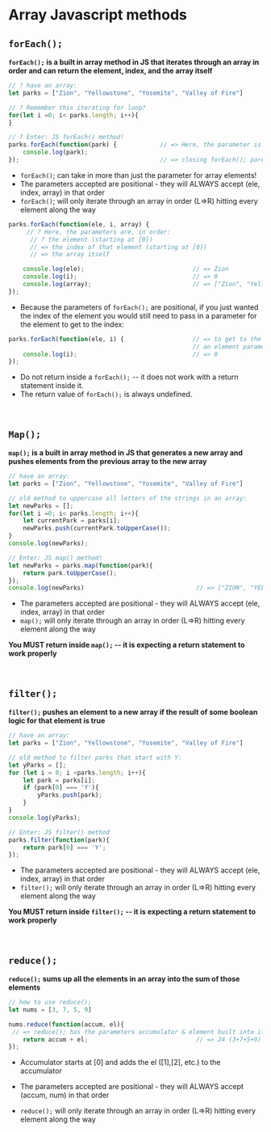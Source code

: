 # Array Javascript methods
## ```forEach();```
**```forEach();``` is a built in array method in JS that iterates through an array in order and can return the element, index, and the array itself**

```js
// ? have an array:
let parks = ["Zion", "Yellowstone", "Yosemite", "Valley of Fire"]

// ? Remember this iterating for loop?
for(let i =0; i< parks.length; i++){
}

// ? Enter: JS forEach() method!
parks.forEach(function(park) {            // => Here, the parameter is the element of the array starting at [0]
    console.log(park);
});                                       // => closing forEach(); parenthesis goes OUTSIDE curly brace
```

- ```forEach()```; can take in more than just the parameter for array elements!
- The parameters accepted are positional - they will ALWAYS accept (ele, index, array) in that order
- ```forEach()```; will only iterate through an array in order (L=>R) hitting every element along the way

```js
parks.forEach(function(ele, i, array) {
     // ? Here, the parameters are, in order:
      // ? the element (starting at [0])
      // => the index of that element (starting at [0])
      // => the array itself

    console.log(ele);                              // => Zion
    console.log(i);                                // => 0
    console.log(array);                            // => ["Zion", "Yellowstone", "Yosemite", "Valley of Fire"]
});
```

- Because the parameters of ```forEach();``` are positional, if you just wanted the index of the element you would still need to pass in a parameter for the element to get to the index:

```js
parks.forEach(function(ele, i) {                   // => to get to the i parameter you have to pass in
                                                   // an element parameter first
    console.log(i);                                // => 0
});
```

- Do not return inside a ```forEach();``` -- it does not work with a return statement inside it.
- The return value of ```forEach();``` is always undefined.

<br>

## ```Map();```
**```map();``` is a built in array method in JS that generates a new array and pushes elements from the previous array to the new array**
```js
// have an array:
let parks = ["Zion", "Yellowstone", "Yosemite", "Valley of Fire"]

// old method to uppercase all letters of the strings in an array:
let newParks = [];
for(let i =0; i< parks.length; i++){
    let currentPark = parks[i];
    newParks.push(currentPark.toUpperCase());
}
console.log(newParks);

// Enter: JS map() method!
let newParks = parks.map(function(park){
    return park.toUpperCase();
});
console.log(newParks)                               // => ["ZION", "YELLOWSTONE", "YOSEMITE", "VALLEY OF FIRE"]
```
- The parameters accepted are positional - they will ALWAYS accept (ele, index, array) in that order
- ```map();``` will only iterate through an array in order (L=>R) hitting every element along the way

**You MUST return inside ```map();``` -- it is expecting a return statement to work properly**

<br>

## ```filter();```
**```filter();``` pushes an element to a new array if the result of some boolean logic for that element is true**
```js
// have an array:
let parks = ["Zion", "Yellowstone", "Yosemite", "Valley of Fire"]

// old method to filter parks that start with Y:
let yParks = [];
for (let i = 0; i <parks.length; i++){
    let park = parks[i];
    if (park[0] === 'Y'){
        yParks.push(park);
    }
}
console.log(yParks);

// Enter: JS filter() method
parks.filter(function(park){
    return park[0] === 'Y';
});
```

- The parameters accepted are positional - they will ALWAYS accept (ele, index, array) in that order
- ```filter();``` will only iterate through an array in order (L=>R) hitting every element along the way

**You MUST return inside ```filter();``` -- it is expecting a return statement to work properly**

<br>

## ```reduce();```
**```reduce();``` sums up all the elements in an array into the sum of those elements**

```js
// how to use reduce();
let nums = [3, 7, 5, 9]

nums.reduce(function(accum, el){
 // => reduce(); has the parameters accumulator & element built into its function
    return accum + el;                              // => 24 (3+7+5+9)
});
```

- Accumulator starts at [0] and adds the el ([1],[2], etc.) to the accumulator

- The parameters accepted are positional - they will ALWAYS accept (accum, num) in that order
- ```reduce();``` will only iterate through an array in order (L=>R) hitting every element along the way
